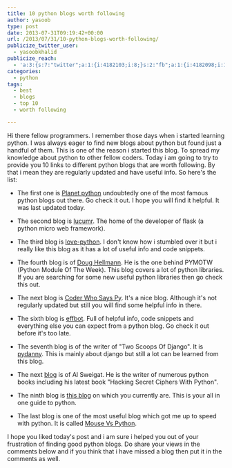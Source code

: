 ```yaml
---
title: 10 python blogs worth following
author: yasoob
type: post
date: 2013-07-31T09:19:42+00:00
url: /2013/07/31/10-python-blogs-worth-following/
publicize_twitter_user:
  - yasoobkhalid
publicize_reach:
  - 'a:3:{s:7:"twitter";a:1:{i:4182103;i:8;}s:2:"fb";a:1:{i:4182098;i:15;}s:2:"wp";a:1:{i:0;i:3;}}'
categories:
  - python
tags:
  - best
  - blogs
  - top 10
  - worth following

---
```


Hi there fellow programmers. I remember those days when i started learning python. I was always eager to find new blogs about python but found just a handful of them. This is one of the reason i started this blog. To spread my knowledge about python to other fellow coders. Today i am going to try to provide you 10 links to different python blogs that are worth following. By that i mean they are regularly updated and have useful info. So here's the list:

- The first one is [Planet python][1] undoubtedly one of the most famous python blogs out there. Go check it out. I hope you will find it helpful. It was last updated today.

- The second blog is [lucumr][2]. The home of the developer of flask (a python micro web framework).

- The third blog is [love-python][3]. I don't know how i stumbled over it but i really like this blog as it has a lot of useful info and code snippets.

- The fourth blog is of [Doug Hellmann][4]. He is the one behind PYMOTW (Python Module Of The Week). This blog covers a lot of python libraries. If you are searching for some new useful python libraries then go check this out.

- The next blog is [Coder Who Says Py][5]. It's a nice blog. Although it's not regularly updated but still you will find some helpful info in there.

- The sixth blog is [effbot][6]. Full of helpful info, code snippets and everything else you can expect from a python blog. Go check it out before it's too late.

- The seventh blog is of the writer of "Two Scoops Of Django". It is [pydanny][7]. This is mainly about django but still a lot can be learned from this blog. 

- The next [blog][8] is of Al Sweigat. He is the writer of numerous python books including his latest book "Hacking Secret Ciphers With Python". 

- The ninth blog is [this blog][9] on which you currently are. This is your all in one guide to python.

- The last blog is one of the most useful blog which got me up to speed with python. It is called [Mouse Vs Python][10]. 

I hope you liked today's post and i am sure i helped you out of your frustration of finding good python blogs. Do share your views in the comments below and if you think that i have missed a blog then put it in the comments as well.

 [1]: http://planet.python.org/
 [2]: http://lucumr.pocoo.org/
 [3]: http://love-python.blogspot.com/
 [4]: http://doughellmann.com/
 [5]: http://sayspy.blogspot.com/
 [6]: http://effbot.org/
 [7]: http://pydanny.com/
 [8]: http://inventwithpython.com/blog/
 [9]: http://www.freepythontips.wordpress.com
 [10]: http://www.blog.pythonlibrary.org/